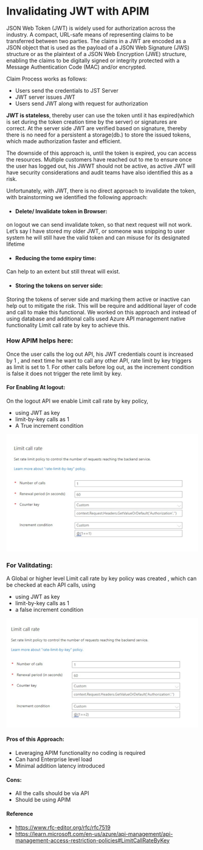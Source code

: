 # Invalidating JWT with APIM

JSON Web Token (JWT) is widely used for authorization across the industry. A compact, URL-safe means of representing claims to be transferred between two parties.  The claims in a JWT are encoded as a JSON object that is used as the payload of a JSON Web Signature (JWS) structure or as the plaintext of a JSON Web Encryption (JWE) structure, enabling the claims to be digitally signed or integrity protected with a Message Authentication Code (MAC) and/or encrypted.
  
Claim Process works as follows:
-	Users send the credentials to JST Server
-	JWT server issues JWT
-	Users send JWT along with request for authorization

**JWT is stateless**, thereby user can use the token until it has expired(which is set during the token creation time by the server) or signatures are correct. At the server side JWT are verified based on signature, thereby there is no need for a persistent a storage(db.) to store the issued tokens, which made authorization faster and efficient. 
  
The downside of this approach is, until the token is expired, you can access the resources.  Multiple customers have reached out to me  to ensure once the user has logged out, his JWWT should not be active, as active JWT will have security considerations and audit teams have also identified this as a risk. 
  
Unfortunately, with JWT, there is no direct approach to invalidate the token, with brainstorming we identified the following approach:
-	#### Delete/ Invalidate token in Browser: 
on logout we can send invalidate token, so that next request will not work. Let’s say I have stored my older JWT, or someone was snipping to user system he will still have the valid token and can misuse for its designated lifetime
-	#### Reducing the tome expiry time:  
Can help to an extent but still threat will exist.
-	#### Storing the tokens on server side:
Storing the tokens of server side and marking them active or inactive can help out to mitigate the risk. This will be require and additional layer of code and call to make this functional. We worked on this approach and instead of using database and additional calls used Azure API management native functionality Limit call rate by key to achieve this.
  
### How APIM helps here:
Once the user calls the log out API, his JWT credentials count is increased by 1 , and next time he want to call any other API, rate limit by key triggers as limit is set to 1. 
For other calls before log out, as the increment condition is false  it does not trigger the rete limit by key. 
#### For Enabling At logout: 
On the logout API we enable Limit call rate by key policy, 
-	using JWT as key 
-	limit-by-key calls as 1
-	A True increment condition

 ![Logout Policy](/logout.svg)
 
### For Valitdating:
A Global or higher level Limit call rate by key policy was created , which can be checked at each API calls, using
-	using JWT as key 
-	limit-by-key calls as 1
-	a false increment condition

 ![validating policy](/validate.svg)
 
#### Pros of this Approach:
-	Leveraging APIM functionality no coding is required
-	Can hand Enterprise level load 
-	Minimal addition latency introduced

#### Cons:
-	All the calls should be via API
-	Should be using APIM

#### Reference 
- https://www.rfc-editor.org/rfc/rfc7519
- https://learn.microsoft.com/en-us/azure/api-management/api-management-access-restriction-policies#LimitCallRateByKey



